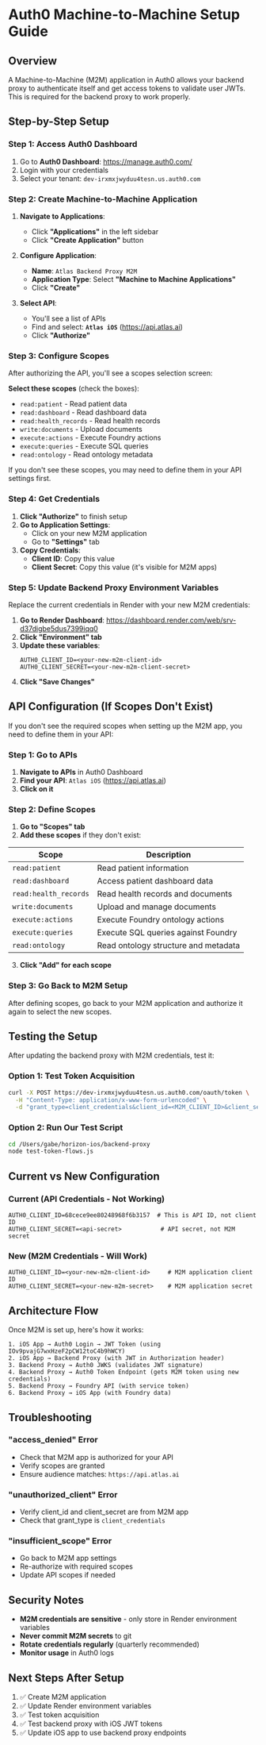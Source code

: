 # Auth0 Machine-to-Machine Setup Guide

## Overview
A Machine-to-Machine (M2M) application in Auth0 allows your backend proxy to authenticate itself and get access tokens to validate user JWTs. This is required for the backend proxy to work properly.

## Step-by-Step Setup

### Step 1: Access Auth0 Dashboard
1. Go to **Auth0 Dashboard**: https://manage.auth0.com/
2. Login with your credentials
3. Select your tenant: `dev-irxmxjwyduu4tesn.us.auth0.com`

### Step 2: Create Machine-to-Machine Application
1. **Navigate to Applications**:
   - Click **"Applications"** in the left sidebar
   - Click **"Create Application"** button

2. **Configure Application**:
   - **Name**: `Atlas Backend Proxy M2M`
   - **Application Type**: Select **"Machine to Machine Applications"**
   - Click **"Create"**

3. **Select API**:
   - You'll see a list of APIs
   - Find and select: **`Atlas iOS`** (https://api.atlas.ai)
   - Click **"Authorize"**

### Step 3: Configure Scopes
After authorizing the API, you'll see a scopes selection screen:

**Select these scopes** (check the boxes):
- `read:patient` - Read patient data
- `read:dashboard` - Read dashboard data
- `read:health_records` - Read health records
- `write:documents` - Upload documents
- `execute:actions` - Execute Foundry actions
- `execute:queries` - Execute SQL queries
- `read:ontology` - Read ontology metadata

If you don't see these scopes, you may need to define them in your API settings first.

### Step 4: Get Credentials
1. **Click "Authorize"** to finish setup
2. **Go to Application Settings**:
   - Click on your new M2M application
   - Go to **"Settings"** tab
3. **Copy Credentials**:
   - **Client ID**: Copy this value
   - **Client Secret**: Copy this value (it's visible for M2M apps)

### Step 5: Update Backend Proxy Environment Variables
Replace the current credentials in Render with your new M2M credentials:

1. **Go to Render Dashboard**: https://dashboard.render.com/web/srv-d37digbe5dus7399iqq0
2. **Click "Environment" tab**
3. **Update these variables**:
   ```
   AUTH0_CLIENT_ID=<your-new-m2m-client-id>
   AUTH0_CLIENT_SECRET=<your-new-m2m-client-secret>
   ```
4. **Click "Save Changes"**

## API Configuration (If Scopes Don't Exist)

If you don't see the required scopes when setting up the M2M app, you need to define them in your API:

### Step 1: Go to APIs
1. **Navigate to APIs** in Auth0 Dashboard
2. **Find your API**: `Atlas iOS` (https://api.atlas.ai)
3. **Click on it**

### Step 2: Define Scopes
1. **Go to "Scopes" tab**
2. **Add these scopes** if they don't exist:

| Scope | Description |
|-------|-------------|
| `read:patient` | Read patient information |
| `read:dashboard` | Access patient dashboard data |
| `read:health_records` | Read health records and documents |
| `write:documents` | Upload and manage documents |
| `execute:actions` | Execute Foundry ontology actions |
| `execute:queries` | Execute SQL queries against Foundry |
| `read:ontology` | Read ontology structure and metadata |

3. **Click "Add" for each scope**

### Step 3: Go Back to M2M Setup
After defining scopes, go back to your M2M application and authorize it again to select the new scopes.

## Testing the Setup

After updating the backend proxy with M2M credentials, test it:

### Option 1: Test Token Acquisition
```bash
curl -X POST https://dev-irxmxjwyduu4tesn.us.auth0.com/oauth/token \
  -H "Content-Type: application/x-www-form-urlencoded" \
  -d "grant_type=client_credentials&client_id=<M2M_CLIENT_ID>&client_secret=<M2M_CLIENT_SECRET>&audience=https://api.atlas.ai"
```

### Option 2: Run Our Test Script
```bash
cd /Users/gabe/horizon-ios/backend-proxy
node test-token-flows.js
```

## Current vs New Configuration

### Current (API Credentials - Not Working)
```
AUTH0_CLIENT_ID=68cece9ee80248968f6b3157  # This is API ID, not client ID
AUTH0_CLIENT_SECRET=<api-secret>           # API secret, not M2M secret
```

### New (M2M Credentials - Will Work)
```
AUTH0_CLIENT_ID=<your-new-m2m-client-id>     # M2M application client ID
AUTH0_CLIENT_SECRET=<your-new-m2m-secret>    # M2M application secret
```

## Architecture Flow

Once M2M is set up, here's how it works:

```
1. iOS App → Auth0 Login → JWT Token (using IOv9pvajG7wxHzeF2pCW12toC4b9hWCY)
2. iOS App → Backend Proxy (with JWT in Authorization header)
3. Backend Proxy → Auth0 JWKS (validates JWT signature)
4. Backend Proxy → Auth0 Token Endpoint (gets M2M token using new credentials)
5. Backend Proxy → Foundry API (with service token)
6. Backend Proxy → iOS App (with Foundry data)
```

## Troubleshooting

### "access_denied" Error
- Check that M2M app is authorized for your API
- Verify scopes are granted
- Ensure audience matches: `https://api.atlas.ai`

### "unauthorized_client" Error
- Verify client_id and client_secret are from M2M app
- Check that grant_type is `client_credentials`

### "insufficient_scope" Error
- Go back to M2M app settings
- Re-authorize with required scopes
- Update API scopes if needed

## Security Notes

- **M2M credentials are sensitive** - only store in Render environment variables
- **Never commit M2M secrets** to git
- **Rotate credentials regularly** (quarterly recommended)
- **Monitor usage** in Auth0 logs

## Next Steps After Setup

1. ✅ Create M2M application
2. ✅ Update Render environment variables  
3. ✅ Test token acquisition
4. ✅ Test backend proxy with iOS JWT tokens
5. ✅ Update iOS app to use backend proxy endpoints

